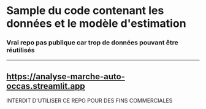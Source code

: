 # Sample du code contenant les données et le modèle d'estimation
### Vrai repo pas publique car trop de données pouvant être réutilisés
---
https://analyse-marche-auto-occas.streamlit.app
---

INTERDIT D'UTILISER CE REPO POUR DES FINS COMMERCIALES
